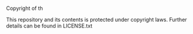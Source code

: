 <h1></h1>

Copyright of th

This repository and its contents is protected under copyright laws. Further details can be found in LICENSE.txt